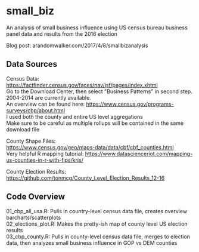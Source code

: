 # small_biz

An analysis of small business influence using US census bureau business panel data and results from the 2016 election

Blog post: arandomwalker.com/2017/4/8/smallbizanalysis

## Data Sources

Census Data:    
https://factfinder.census.gov/faces/nav/jsf/pages/index.xhtml   
Go to the Download Center, then select "Business Patterns" in second step. 2004-2014 are currently available.   
An overview can be found here: https://www.census.gov/programs-surveys/cbp/about.html   
I used both the county and entire US level aggregations   
Make sure to be careful as multiple rollups will be contained in the same download file   

County Shape Files:    
https://www.census.gov/geo/maps-data/data/cbf/cbf_counties.html    
Very helpful R mapping tutorial: https://www.datascienceriot.com/mapping-us-counties-in-r-with-fips/kris/    

County Election Results:    
https://github.com/tonmcg/County_Level_Election_Results_12-16    

## Code Overview

01_cbp_all_usa.R: Pulls in country-level census data file, creates overview barcharts/scatterplots    
02_elections_plot.R: Makes the pretty-ish map of county level US election results    
03_cbp_county.R: Pulls in county-level census data file, merges to election data, then analyzes small business influence in GOP vs DEM counties    




